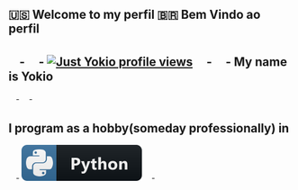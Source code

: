 ## 🇺🇸 Welcome to my perfil 🇧🇷 Bem Vindo ao perfil
ㅤ-
ㅤ-
[![Just Yokio profile views](https://u8views.com/api/v1/github/profiles/189859182/views/day-week-month-total-count.svg)](https://u8views.com/github/Yokiokks)
ㅤ-
ㅤ-
My name is Yokio
-
ㅤ-
ㅤ-
## I program as a hobby(someday professionally) in
ㅤ-
![What I program](https://raw.githubusercontent.com/MikeCodesDotNET/ColoredBadges/master/svg/dev/languages/python.svg)
ㅤ-
<!--
**Yokiokks/Yokiokks** is a ✨ _special_ ✨ repository because its `README.md` (this file) appears on your GitHub profile.

Here are some ideas to get you started:

- 🔭 I’m currently working on ...
- 🌱 I’m currently learning ...
- 👯 I’m looking to collaborate on ...
- 🤔 I’m looking for help with ...
- 💬 Ask me about ...
- 📫 How to reach me: ...
- 😄 Pronouns: ...
- ⚡ Fun fact: ...
-->
